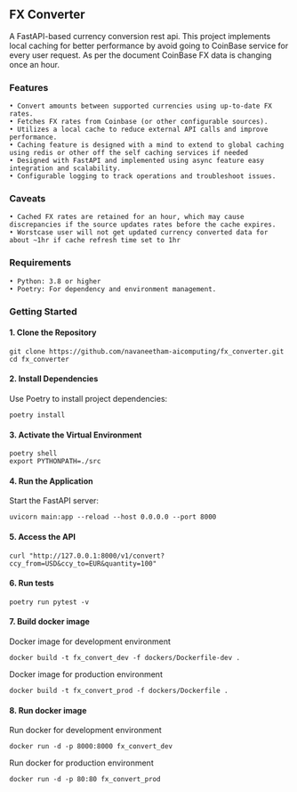 ## FX Converter

A FastAPI-based currency conversion rest api. This project implements local caching for better performance by avoid going to CoinBase service for every user request.
As per the document CoinBase FX data is changing once an hour.  

### Features
	• Convert amounts between supported currencies using up-to-date FX rates.
	• Fetches FX rates from Coinbase (or other configurable sources).
	• Utilizes a local cache to reduce external API calls and improve performance. 
	• Caching feature is designed with a mind to extend to global caching using redis or other off the self caching services if needed 	
	• Designed with FastAPI and implemented using async feature easy integration and scalability. 
	• Configurable logging to track operations and troubleshoot issues.

### Caveats
	• Cached FX rates are retained for an hour, which may cause discrepancies if the source updates rates before the cache expires.
	• Worstcase user will not get updated currency converted data for about ~1hr if cache refresh time set to 1hr 

### Requirements
	• Python: 3.8 or higher
	• Poetry: For dependency and environment management.

### Getting Started
#### 1. Clone the Repository
```
git clone https://github.com/navaneetham-aicomputing/fx_converter.git
cd fx_converter
```

#### 2.	Install Dependencies
Use Poetry to install project dependencies:
```
poetry install
```

#### 3.	Activate the Virtual Environment
```
poetry shell
export PYTHONPATH=./src
```

#### 4.	Run the Application
Start the FastAPI server:
```
uvicorn main:app --reload --host 0.0.0.0 --port 8000
```

#### 5.	Access the API
```
curl "http://127.0.0.1:8000/v1/convert?ccy_from=USD&ccy_to=EUR&quantity=100"
```

#### 6. Run tests
```
poetry run pytest -v
```

#### 7. Build docker image
Docker image for development environment
```
docker build -t fx_convert_dev -f dockers/Dockerfile-dev .
```

Docker image for production environment
```
docker build -t fx_convert_prod -f dockers/Dockerfile .
```

#### 8. Run docker image
Run docker for development environment
```
docker run -d -p 8000:8000 fx_convert_dev
```

Run docker for production environment
```
docker run -d -p 80:80 fx_convert_prod
```
